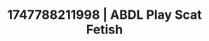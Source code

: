 ---
categories:
- Nerdy seduction
- Unspoken desires
- Barefoot beauty
- Story-driven erotica
- Delicate restraint
image: /assets/images/1747788211998.jpg
layout: post
seo:
  description: Featured content with high-quality ABDL Play, Scat Fetish. HD images
    available.
  keywords: ABDL Play, Scat Fetish
  og_image: /assets/images/1747788211998.jpg
  schema_type: VisualArtwork
tags:
- '#1747788211998'
- Scat Fetish
- ABDL Play
title: 1747788211998 | ABDL Play Scat Fetish
---